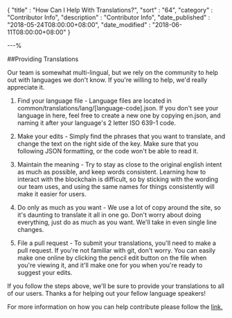 {
"title"       : "How Can I Help With Translations?",
"sort"        : "64",
"category"    : "Contributor Info",
"description" : "Contributor Info",
"date_published" : "2018-05-24T08:00:00+08:00",
"date_modified"  : "2018-06-11T08:00:00+08:00"
}

---%


##Providing Translations

Our team is somewhat multi-lingual, but we rely on the community to help out with languages we don't know. If you're willing to help, we'd really appreciate it.

1. Find your language file - Language files are located in common/translations/lang/[language-code].json. If you don't see your language in here, feel free to create a new one by copying en.json, and naming it after your language's 2 letter ISO 639-1 code.

2. Make your edits - Simply find the phrases that you want to translate, and change the text on the right side of the key. Make sure that you following JSON formatting, or the code won't be able to read it.

3. Maintain the meaning - Try to stay as close to the original english intent as much as possible, and keep words consistent. Learning how to interact with the blockchain is difficult, so by sticking with the wording our team uses, and using the same names for things consistently will make it easier for users.

4. Do only as much as you want - We use a lot of copy around the site, so it's daunting to translate it all in one go. Don't worry about doing everything, just do as much as you want. We'll take in even single line changes.

5. File a pull request - To submit your translations, you'll need to make a pull request. If you're not familiar with git, don't worry. You can easily make one online by clicking the pencil edit button on the file when you're viewing it, and it'll make one for you when you're ready to suggest your edits.

If you follow the steps above, we'll be sure to provide your translations to all of our users. Thanks a for helping out your fellow language speakers!

For more information on how you can help contribute please follow the [link.](https://github.com/MyCryptoHQ/MyCrypto/wiki/Contributing-Providing-Translations)